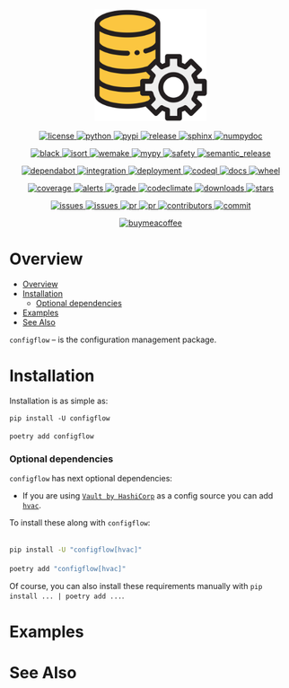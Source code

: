 <div align="center">
  <a href="https://pypi.org/project/configflow">
    <img alt="logo" src="https://github.com/volopivoshenko/configflow/blob/main/docs/_static/assets/logo.svg?raw=True" height=200>
  </a>
</div>

<p align="center">
  <a href="https://opensource.org/licenses/BSD-3-Clause">
    <img alt="license" src="https://img.shields.io/pypi/l/configflow?logo=opensourceinitiative">
  </a>
  <a href="https://pypi.org/project/configflow">
    <img alt="python" src="https://img.shields.io/pypi/pyversions/configflow?logo=python">
  </a>
  <a href="https://pypi.org/project/configflow">
    <img alt="pypi" src="https://img.shields.io/pypi/v/configflow?logo=pypi">
  </a>
  <a href="https://github.com/volopivoshenko/configflow/releases">
    <img alt="release" src="https://img.shields.io/github/v/release/volopivoshenko/configflow?logo=github">
  </a>
  <a href="https://www.sphinx-doc.org/en/master">
    <img alt="sphinx" src="https://img.shields.io/badge/made_with-Sphinx-1f425f.svg?logo=readthedocs">
  </a>
  <a href="https://numpydoc.readthedocs.io/en/latest/format.html">
    <img alt="numpydoc" src="https://img.shields.io/badge/docstrings-numpy-1f425f.svg?logo=numpy">
  </a>
</p>

<p align="center">
  <a href="https://github.com/psf/black">
    <img alt="black" src="https://img.shields.io/badge/code_style-black-black.svg?logo=windowsterminal">
  </a>
  <a href="https://pycqa.github.io/isort/index.html">
    <img alt="isort" src="https://img.shields.io/badge/imports-isort-black.svg?logo=windowsterminal">
  </a>
  <a href="https://wemake-python-stylegui.de/en/latest/index.html">
    <img alt="wemake" src="https://img.shields.io/badge/style-wemake-black.svg?logo=windowsterminal">
  </a>
  <a href="https://mypy.readthedocs.io/en/stable/index.html">
    <img alt="mypy" src="https://img.shields.io/badge/mypy-checked-success.svg?logo=python">
  </a>
  <a href="https://github.com/pyupio/safety">
    <img alt="safety" src="https://img.shields.io/badge/safety-checked-success.svg?logo=windowsterminal">
  </a>
  <a href="https://github.com/semantic-release/semantic-release">
    <img alt="semantic_release" src="https://img.shields.io/badge/semantic_release-angular-e10079?logo=semantic-release">
  </a>
</p>

<p align="center">
  <a href="https://github.com/dependabot">
    <img alt="dependabot" src="https://img.shields.io/badge/dependabot-enable-success?logo=Dependabot">
  </a>
  <a href="https://github.com/volopivoshenko/configflow/actions/workflows/integration.yaml">
    <img alt="integration" src="https://img.shields.io/github/workflow/status/volopivoshenko/configflow/Integration?label=integration&logo=github">
  </a>
  <a href="https://github.com/volopivoshenko/configflow/actions/workflows/deployment.yaml">
    <img alt="deployment" src="https://img.shields.io/github/workflow/status/volopivoshenko/configflow/Deployment?label=deployment&logo=github">
  </a>
  <a href="https://github.com/volopivoshenko/configflow/actions/workflows/codeql.yaml">
    <img alt="codeql" src="https://img.shields.io/github/workflow/status/volopivoshenko/configflow/CodeQL?label=codeQL&logo=github">
  </a>
  <a href="https://configflow.readthedocs.io/en/latest">
    <img alt="docs" src="https://img.shields.io/readthedocs/configflow?logo=readthedocs">
  </a>
  <a href="https://pypi.org/project/configflow">
    <img alt="wheel" src="https://img.shields.io/pypi/wheel/configflow?logo=pypi">
  </a>
</p>

<p align="center">
  <a href="https://codecov.io/gh/volopivoshenko/configflow">
    <img alt="coverage" src="https://img.shields.io/codecov/c/gh/volopivoshenko/configflow?logo=codecov&token=yyck08xfTN"/>
  </a>
  <a href="https://lgtm.com/projects/g/volopivoshenko/configflow/alerts/">
    <img alt="alerts" src="https://img.shields.io/lgtm/alerts/github/volopivoshenko/configflow?logo=lgtm"/>
  </a>
  <a href="https://lgtm.com/projects/g/volopivoshenko/configflow/context:python">
    <img alt="grade" src="https://img.shields.io/lgtm/grade/python/github/volopivoshenko/configflow?logo=lgtm"/>
  </a>
  <a href="https://codeclimate.com/github/volopivoshenko/configflow/maintainability">
    <img alt="codeclimate" src="https://img.shields.io/codeclimate/maintainability/volopivoshenko/configflow?logo=codeclimate">
  </a>
  <a href="https://pypi.org/project/configflow">
    <img alt="downloads" src="https://img.shields.io/pypi/dm/configflow?logo=pypi">
  </a>
  <a href="https://github.com/volopivoshenko/configflow/">
    <img alt="stars" src="https://img.shields.io/github/stars/volopivoshenko/configflow?logo=github">
  </a>
</p>

<p align="center">
  <a href="https://github.com/volopivoshenko/configflow/issues">
    <img alt="issues" src="https://img.shields.io/github/issues/volopivoshenko/configflow?logo=github">
  </a>
  <a href="https://github.com/volopivoshenko/configflow/issues">
    <img alt="issues" src="https://img.shields.io/github/issues-closed/volopivoshenko/configflow?logo=github">
  </a>
  <a href="https://github.com/volopivoshenko/configflow/pulls">
    <img alt="pr" src="https://img.shields.io/github/issues-pr/volopivoshenko/configflow?logo=github">
  </a>
  <a href="https://github.com/volopivoshenko/configflow/pulls">
    <img alt="pr" src="https://img.shields.io/github/issues-pr-closed/volopivoshenko/configflow?logo=github">
  </a>
  <a href="https://github.com/volopivoshenko/configflow/graphs/contributors">
    <img alt="contributors" src="https://img.shields.io/github/contributors/volopivoshenko/configflow?logo=github">
  </a>
  <a href="https://github.com/volopivoshenko/configflow/commits/main">
    <img alt="commit" src="https://img.shields.io/github/last-commit/volopivoshenko/configflow?logo=github">
  </a>

</p>

<p align="center">
  <a href="https://www.buymeacoffee.com/volo.pivoshenko" target="_blank">
    <img alt="buymeacoffee" src="https://img.shields.io/badge/buy_me_-a_coffee-ff6964?logo=buymeacoffee">
  </a>
</p>

# Overview

- [Overview](#overview)
- [Installation](#installation)
  - [Optional dependencies](#optional-dependencies)
- [Examples](#examples)
- [See Also](#see-also)

`configflow` – is the configuration management package.

# Installation

Installation is as simple as:

```shell
pip install -U configflow

poetry add configflow
```

### Optional dependencies

`configflow` has next optional dependencies:

- If you are using [`Vault by HashiCorp`][vault] as a config source you can add [`hvac`][hvac].

To install these along with `configflow`:

```bash

pip install -U "configflow[hvac]"

poetry add "configflow[hvac]"
```

Of course, you can also install these requirements manually with `pip install ... | poetry add ...`.

# Examples

# See Also

[vault]: https://www.vaultproject.io/
[hvac]: https://pypi.org/project/hvac
